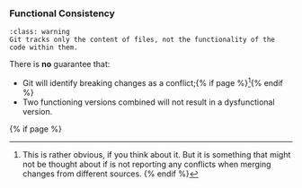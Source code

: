 ### Functional Consistency
```{admonition} <i class="fab fa-git"></i> tracks only the content of files
:class: warning
Git tracks only the content of files, not the functionality of the code within them.
```

There is **no** guarantee that:

- Git will identify breaking changes as a conflict;{% if page %}[^sn3]{% endif %}
- Two functioning versions combined will not result in a dysfunctional version.

{% if page %}
[^sn3]: This is rather obvious, if you think about it. But it is something that might not be thought about if <i class="fab fa-git"></i> is not reporting any conflicts when merging changes from different sources.
{% endif %}
